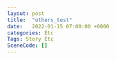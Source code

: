 ```yaml
---
layout: post
title:  "others_test"
date:   2022-01-15 07:00:00 +0000
categories: Etc
Tags: Story Etc
SceneCode: []
---
```


